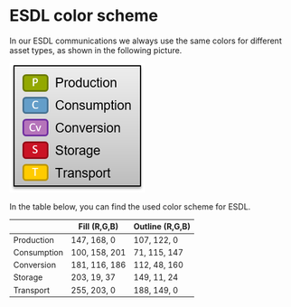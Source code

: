 # ESDL color scheme

In our ESDL communications we always use the same colors for different asset types, as shown in the following picture.

![](.gitbook/assets/esdl-capabilities.png)

In the table below, you can find the used color scheme for ESDL.

|             | Fill (R,G,B)   | Outline (R,G,B) |
|-------------|----------------|-----------------|
| Production  |  147, 168,   0 |   107, 122,   0 |
| Consumption |  100, 158, 201 |    71, 115, 147 |
| Conversion  |  181, 116, 186 |   112,  48, 160 |
| Storage     |  203,  19,  37 |   149,  11,  24 |
| Transport   |  255, 203,   0 |   188, 149,   0 |


